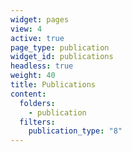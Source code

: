 ```yaml
---
widget: pages
view: 4
active: true
page_type: publication
widget_id: publications
headless: true
weight: 40
title: Publications
content:
  folders:
    - publication
  filters:
    publication_type: "8"
---
```

